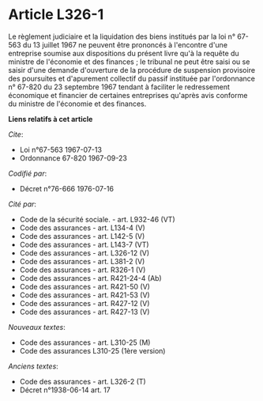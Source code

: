 # Article L326-1

Le règlement judiciaire et la liquidation des biens institués par la loi n° 67-563 du 13 juillet 1967 ne peuvent être
prononcés à l'encontre d'une entreprise soumise aux dispositions du présent livre qu'à la requête du ministre de l'économie
et des finances ; le tribunal ne peut être saisi ou se saisir d'une demande d'ouverture de la procédure de suspension
provisoire des poursuites et d'apurement collectif du passif instituée par l'ordonnance n° 67-820 du 23 septembre 1967
tendant à faciliter le redressement économique et financier de certaines entreprises qu'après avis conforme du ministre de
l'économie et des finances.

**Liens relatifs à cet article**

_Cite_:

  - Loi n°67-563 1967-07-13
  - Ordonnance 67-820 1967-09-23

_Codifié par_:

  - Décret n°76-666 1976-07-16

_Cité par_:

  - Code de la sécurité sociale. - art. L932-46 (VT)
  - Code des assurances - art. L134-4 (V)
  - Code des assurances - art. L142-5 (V)
  - Code des assurances - art. L143-7 (VT)
  - Code des assurances - art. L326-12 (V)
  - Code des assurances - art. L381-2 (V)
  - Code des assurances - art. R326-1 (V)
  - Code des assurances - art. R421-24-4 (Ab)
  - Code des assurances - art. R421-50 (V)
  - Code des assurances - art. R421-53 (V)
  - Code des assurances - art. R427-12 (V)
  - Code des assurances - art. R427-13 (V)

_Nouveaux textes_:

  - Code des assurances - art. L310-25 (M)
  - Code des assurances L310-25 (1ère version)

_Anciens textes_:

  - Code des assurances - art. L326-2 (T)
  - Décret n°1938-06-14 art. 17
